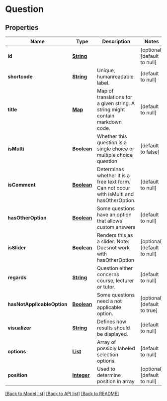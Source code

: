 # Question
## Properties

Name | Type | Description | Notes
------------ | ------------- | ------------- | -------------
**id** | [**String**](string.md) |  | [optional] [default to null]
**shortcode** | [**String**](string.md) | Unique, humanreadable label. | [default to null]
**title** | [**Map**](string.md) | Map of translations for a given string. A string might contain markdown code. | [default to null]
**isMulti** | [**Boolean**](boolean.md) | Whether this question is a single choice or multiple choice question | [default to false]
**isComment** | [**Boolean**](boolean.md) | Determines whether it is a free text form. Can not occur with isMulti and hasOtherOption. | [default to null]
**hasOtherOption** | [**Boolean**](boolean.md) | Some questions have an option that allows custom answers | [default to null]
**isSlider** | [**Boolean**](boolean.md) | Renders this as a slider. Note: Doesnot work with hasOtherOption | [optional] [default to null]
**regards** | [**String**](string.md) | Question either concerns course, lecturer or tutor. | [default to null]
**hasNotApplicableOption** | [**Boolean**](boolean.md) | Some questions need a not applicable option. | [optional] [default to true]
**visualizer** | [**String**](string.md) | Defines how results should be displayed. | [default to null]
**options** | [**List**](Option.md) | Array of possibly labeled selection options. | [default to null]
**position** | [**Integer**](integer.md) | Used to determine position in array | [optional] [default to null]

[[Back to Model list]](../README.md#documentation-for-models) [[Back to API list]](../README.md#documentation-for-api-endpoints) [[Back to README]](../README.md)


